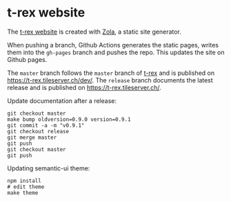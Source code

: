 t-rex website
=============

The [t-rex website](https://t-rex.tileserver.ch/) is created with [Zola](https://www.getzola.org/), a static site generator.

When pushing a branch, Github Actions generates the static pages, writes them into the `gh-pages` branch and pushes the repo. This updates the site on Github pages.

The `master` branch follows the `master` branch of [t-rex](https://github.com/t-rex-tileserver/t-rex) and is published on https://t-rex.tileserver.ch/dev/. The `release` branch documents the latest release and is published on https://t-rex.tileserver.ch/.

Update documentation after a release:

```
git checkout master
make bump oldversion=0.9.0 version=0.9.1
git commit -a -m "v0.9.1"
git checkout release
git merge master
git push
git checkout master
git push
```

Updating semantic-ui theme:

    npm install
    # edit theme
    make theme
